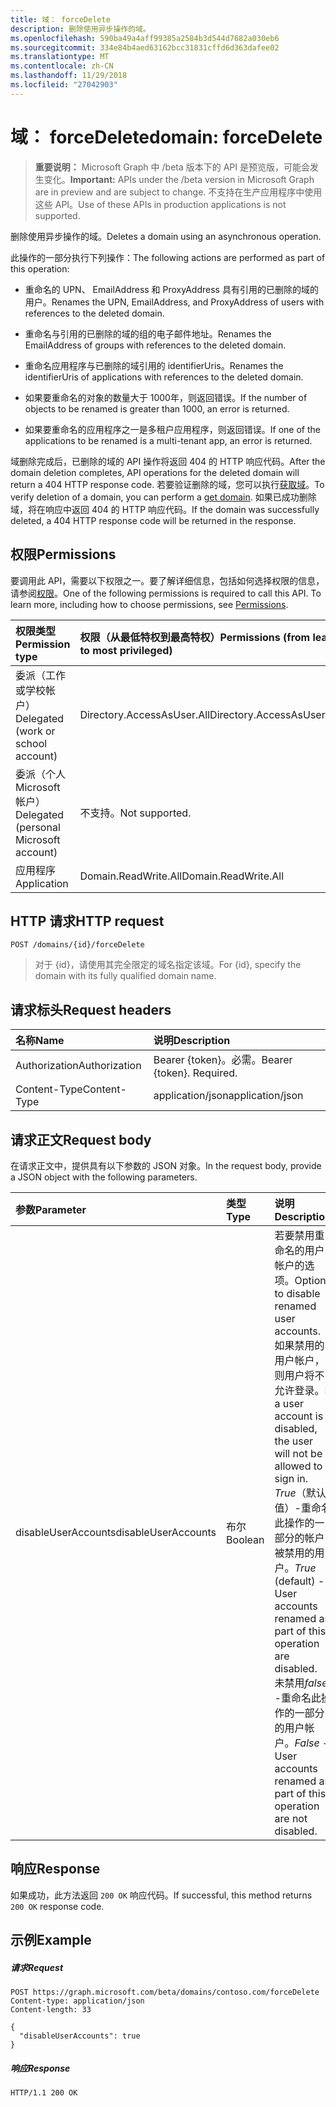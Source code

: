 ```yaml
---
title: 域： forceDelete
description: 删除使用异步操作的域。
ms.openlocfilehash: 590ba49a4aff99385a2584b3d544d7682a030eb6
ms.sourcegitcommit: 334e84b4aed63162bcc31831cffd6d363dafee02
ms.translationtype: MT
ms.contentlocale: zh-CN
ms.lasthandoff: 11/29/2018
ms.locfileid: "27042903"
---
```

# <a name="domain-forcedelete"></a><span data-ttu-id="92922-103">域： forceDelete</span><span class="sxs-lookup"><span data-stu-id="92922-103">domain: forceDelete</span></span>

> <span data-ttu-id="92922-104">**重要说明：** Microsoft Graph 中 /beta 版本下的 API 是预览版，可能会发生变化。</span><span class="sxs-lookup"><span data-stu-id="92922-104">**Important:** APIs under the /beta version in Microsoft Graph are in preview and are subject to change.</span></span> <span data-ttu-id="92922-105">不支持在生产应用程序中使用这些 API。</span><span class="sxs-lookup"><span data-stu-id="92922-105">Use of these APIs in production applications is not supported.</span></span>

<span data-ttu-id="92922-106">删除使用异步操作的域。</span><span class="sxs-lookup"><span data-stu-id="92922-106">Deletes a domain using an asynchronous operation.</span></span>

<span data-ttu-id="92922-107">此操作的一部分执行下列操作：</span><span class="sxs-lookup"><span data-stu-id="92922-107">The following actions are performed as part of this operation:</span></span>

* <span data-ttu-id="92922-108">重命名的 UPN、 EmailAddress 和 ProxyAddress 具有引用的已删除的域的用户。</span><span class="sxs-lookup"><span data-stu-id="92922-108">Renames the UPN, EmailAddress, and ProxyAddress of users with references to the deleted domain.</span></span>

* <span data-ttu-id="92922-109">重命名与引用的已删除的域的组的电子邮件地址。</span><span class="sxs-lookup"><span data-stu-id="92922-109">Renames the EmailAddress of groups with references to the deleted domain.</span></span>

* <span data-ttu-id="92922-110">重命名应用程序与已删除的域引用的 identifierUris。</span><span class="sxs-lookup"><span data-stu-id="92922-110">Renames the identifierUris of applications with references to the deleted domain.</span></span>

* <span data-ttu-id="92922-111">如果要重命名的对象的数量大于 1000年，则返回错误。</span><span class="sxs-lookup"><span data-stu-id="92922-111">If the number of objects to be renamed is greater than 1000, an error is returned.</span></span>

* <span data-ttu-id="92922-112">如果要重命名的应用程序之一是多租户应用程序，则返回错误。</span><span class="sxs-lookup"><span data-stu-id="92922-112">If one of the applications to be renamed is a multi-tenant app, an error is returned.</span></span>

<span data-ttu-id="92922-113">域删除完成后，已删除的域的 API 操作将返回 404 的 HTTP 响应代码。</span><span class="sxs-lookup"><span data-stu-id="92922-113">After the domain deletion completes, API operations for the deleted domain will return a 404 HTTP response code.</span></span> <span data-ttu-id="92922-114">若要验证删除的域，您可以执行[获取域](domain-get.md)。</span><span class="sxs-lookup"><span data-stu-id="92922-114">To verify deletion of a domain, you can perform a [get domain](domain-get.md).</span></span> <span data-ttu-id="92922-115">如果已成功删除域，将在响应中返回 404 的 HTTP 响应代码。</span><span class="sxs-lookup"><span data-stu-id="92922-115">If the domain was successfully deleted, a 404 HTTP response code will be returned in the response.</span></span>

## <a name="permissions"></a><span data-ttu-id="92922-116">权限</span><span class="sxs-lookup"><span data-stu-id="92922-116">Permissions</span></span>

<span data-ttu-id="92922-p103">要调用此 API，需要以下权限之一。要了解详细信息，包括如何选择权限的信息，请参阅[权限](/graph/permissions-reference)。</span><span class="sxs-lookup"><span data-stu-id="92922-p103">One of the following permissions is required to call this API. To learn more, including how to choose permissions, see [Permissions](/graph/permissions-reference).</span></span>


|<span data-ttu-id="92922-119">权限类型</span><span class="sxs-lookup"><span data-stu-id="92922-119">Permission type</span></span>      | <span data-ttu-id="92922-120">权限（从最低特权到最高特权）</span><span class="sxs-lookup"><span data-stu-id="92922-120">Permissions (from least to most privileged)</span></span>              |
|:--------------------|:---------------------------------------------------------|
|<span data-ttu-id="92922-121">委派（工作或学校帐户）</span><span class="sxs-lookup"><span data-stu-id="92922-121">Delegated (work or school account)</span></span> | <span data-ttu-id="92922-122">Directory.AccessAsUser.All</span><span class="sxs-lookup"><span data-stu-id="92922-122">Directory.AccessAsUser.All</span></span>    |
|<span data-ttu-id="92922-123">委派（个人 Microsoft 帐户）</span><span class="sxs-lookup"><span data-stu-id="92922-123">Delegated (personal Microsoft account)</span></span> | <span data-ttu-id="92922-124">不支持。</span><span class="sxs-lookup"><span data-stu-id="92922-124">Not supported.</span></span>    |
|<span data-ttu-id="92922-125">应用程序</span><span class="sxs-lookup"><span data-stu-id="92922-125">Application</span></span> | <span data-ttu-id="92922-126">Domain.ReadWrite.All</span><span class="sxs-lookup"><span data-stu-id="92922-126">Domain.ReadWrite.All</span></span> |

## <a name="http-request"></a><span data-ttu-id="92922-127">HTTP 请求</span><span class="sxs-lookup"><span data-stu-id="92922-127">HTTP request</span></span>

<!-- { "blockType": "ignored" } -->
```http
POST /domains/{id}/forceDelete
```

> <span data-ttu-id="92922-128">对于 {id}，请使用其完全限定的域名指定该域。</span><span class="sxs-lookup"><span data-stu-id="92922-128">For {id}, specify the domain with its fully qualified domain name.</span></span>

## <a name="request-headers"></a><span data-ttu-id="92922-129">请求标头</span><span class="sxs-lookup"><span data-stu-id="92922-129">Request headers</span></span>

| <span data-ttu-id="92922-130">名称</span><span class="sxs-lookup"><span data-stu-id="92922-130">Name</span></span>       | <span data-ttu-id="92922-131">说明</span><span class="sxs-lookup"><span data-stu-id="92922-131">Description</span></span>|
|:---------------|:----------|
| <span data-ttu-id="92922-132">Authorization</span><span class="sxs-lookup"><span data-stu-id="92922-132">Authorization</span></span>  | <span data-ttu-id="92922-p104">Bearer {token}。必需。</span><span class="sxs-lookup"><span data-stu-id="92922-p104">Bearer {token}. Required.</span></span>|
| <span data-ttu-id="92922-135">Content-Type</span><span class="sxs-lookup"><span data-stu-id="92922-135">Content-Type</span></span>  | <span data-ttu-id="92922-136">application/json</span><span class="sxs-lookup"><span data-stu-id="92922-136">application/json</span></span> |

## <a name="request-body"></a><span data-ttu-id="92922-137">请求正文</span><span class="sxs-lookup"><span data-stu-id="92922-137">Request body</span></span>

<span data-ttu-id="92922-138">在请求正文中，提供具有以下参数的 JSON 对象。</span><span class="sxs-lookup"><span data-stu-id="92922-138">In the request body, provide a JSON object with the following parameters.</span></span>

| <span data-ttu-id="92922-139">参数</span><span class="sxs-lookup"><span data-stu-id="92922-139">Parameter</span></span>    | <span data-ttu-id="92922-140">类型</span><span class="sxs-lookup"><span data-stu-id="92922-140">Type</span></span>   |<span data-ttu-id="92922-141">说明</span><span class="sxs-lookup"><span data-stu-id="92922-141">Description</span></span>|
|:---------------|:--------|:----------|
|<span data-ttu-id="92922-142">disableUserAccounts</span><span class="sxs-lookup"><span data-stu-id="92922-142">disableUserAccounts</span></span>|<span data-ttu-id="92922-143">布尔</span><span class="sxs-lookup"><span data-stu-id="92922-143">Boolean</span></span>| <span data-ttu-id="92922-144">若要禁用重命名的用户帐户的选项。</span><span class="sxs-lookup"><span data-stu-id="92922-144">Option to disable renamed user accounts.</span></span> <span data-ttu-id="92922-145">如果禁用的用户帐户，则用户将不允许登录。</span><span class="sxs-lookup"><span data-stu-id="92922-145">If a user account is disabled, the user will not be allowed to sign in.</span></span><br><span data-ttu-id="92922-146">*True*（默认值）-重命名此操作的一部分的帐户被禁用的用户。</span><span class="sxs-lookup"><span data-stu-id="92922-146">*True* (default) - User accounts renamed as part of this operation are disabled.</span></span><br><span data-ttu-id="92922-147">未禁用*false* -重命名此操作的一部分的用户帐户。</span><span class="sxs-lookup"><span data-stu-id="92922-147">*False* - User accounts renamed as part of this operation are not disabled.</span></span> |

## <a name="response"></a><span data-ttu-id="92922-148">响应</span><span class="sxs-lookup"><span data-stu-id="92922-148">Response</span></span>

<span data-ttu-id="92922-149">如果成功，此方法返回 `200 OK` 响应代码。</span><span class="sxs-lookup"><span data-stu-id="92922-149">If successful, this method returns `200 OK` response code.</span></span> 

## <a name="example"></a><span data-ttu-id="92922-150">示例</span><span class="sxs-lookup"><span data-stu-id="92922-150">Example</span></span>
##### <a name="request"></a><span data-ttu-id="92922-151">请求</span><span class="sxs-lookup"><span data-stu-id="92922-151">Request</span></span>
<!-- {
  "blockType": "request",
  "name": "domain_forcedelete"
}-->
```http
POST https://graph.microsoft.com/beta/domains/contoso.com/forceDelete
Content-type: application/json
Content-length: 33

{
  "disableUserAccounts": true
}
```

##### <a name="response"></a><span data-ttu-id="92922-152">响应</span><span class="sxs-lookup"><span data-stu-id="92922-152">Response</span></span>

<!-- {
  "blockType": "response",
  "truncated": true,
  "@odata.type": "microsoft.graph.None"
} -->

```http
HTTP/1.1 200 OK
```
<!-- uuid: 8fcb5dbc-d5aa-4681-8e31-b001d5168d79
2015-10-25 14:57:30 UTC -->
<!-- {
  "type": "#page.annotation",
  "description": "domain: forcedelete",
  "keywords": "",
  "section": "documentation",
  "tocPath": ""
}-->